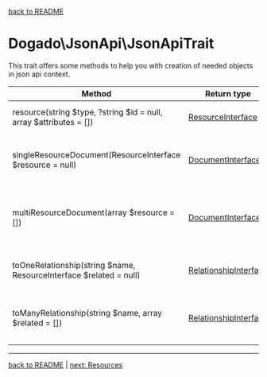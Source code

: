 [back to README](../README.md)

# Dogado\JsonApi\JsonApiTrait

This trait offers some methods to help you with creation of needed objects in json api context.

| Method                                                             | Return type                                                                              | Description                                            |
|--------------------------------------------------------------------|------------------------------------------------------------------------------------------|--------------------------------------------------------|
| resource(string $type, ?string $id = null, array $attributes = []) | [ResourceInterface](../src/Model/Resource/ResourceInterface.php)                         | Create a new JSON resource                             |
| singleResourceDocument(ResourceInterface $resource = null)         | [DocumentInterface](../src/Model/Document/DocumentInterface.php)                         | Create a document which can contain one resource       |
| multiResourceDocument(array $resource = [])                        | [DocumentInterface](../src/Model/Document/DocumentInterface.php)                         | Create a document which can contain multiple resources |
| toOneRelationship(string $name, ResourceInterface $related = null) | [RelationshipInterface](../src/Model/Resource/Relationship/RelationshipInterface.php)    | Create a new to one relationship object                |
| toManyRelationship(string $name, array $related = [])              | [RelationshipInterface](../src/Model/Resource/Relationship/RelationshipInterface.php)    | Create a new to many relationship object               |

*****

[back to README](../README.md) | [next: Resources](../docs/02-resources.md)
